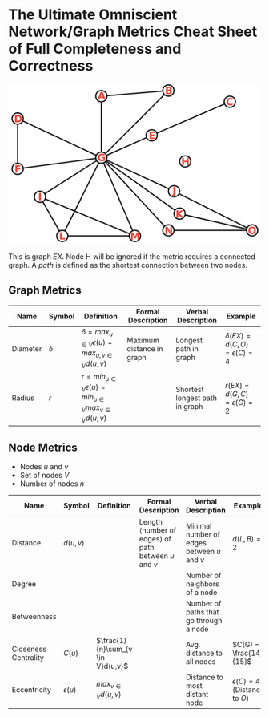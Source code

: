# The Ultimate Omniscient Network/Graph Metrics Cheat Sheet of Full Completeness and Correctness

![Some Graph $G$](graph-labeled.png)

This is graph $EX$. Node H will be ignored if the metric requires a connected graph. A *path* is defined as the shortest connection between two nodes.


## Graph Metrics

| Name  | Symbol | Definition | Formal Description | Verbal Description | Example |
| ----- | ------ | ---------- | ------------------ | ------------------ | ------- |
| Diameter | $\delta$ | $\delta = max_{u\in V}\epsilon(u) = max_{u,v \in V}d(u,v)$ | Maximum distance in graph | Longest path in graph | $\delta(EX) = d(C, O) = \epsilon(C) = 4$ |
| Radius   | $r$ | $r = min_{u\in V}\epsilon(u) = min_{u\in V}max_{v\in V}d(u,v)$ | | Shortest longest path in graph | $r(EX) = d(G,C) = \epsilon(G) = 2$ |



## Node Metrics

* Nodes $u$ and $v$
* Set of nodes $V$
* Number of nodes $n$

| Name  | Symbol | Definition | Formal Description | Verbal Description | Example |
| ----- | ------ | ---------- | ------------------ | ------------------ | ------- |
| Distance             | $d(u,v)$ | | Length (number of edges) of path between $u$ and $v$ | Minimal number of edges between $u$ and $v$ | $d(L,B)=2$
| Degree               | | | | Number of neighbors of a node | |
| Betweenness          | | | | Number of paths that go through a node | |
| Closeness Centrality | $C(u)$ |$\frac{1}{n}\sum_{v \in V}d(u,v)$ |  | Avg. distance to all nodes | $C(G) = \frac{14}{15}$ |
| Eccentricity         | $\epsilon(u)$ | $max_{v\in V}d(u,v)$ | | Distance to most distant node | $\epsilon(C)=4$ (Distance to $O$)
